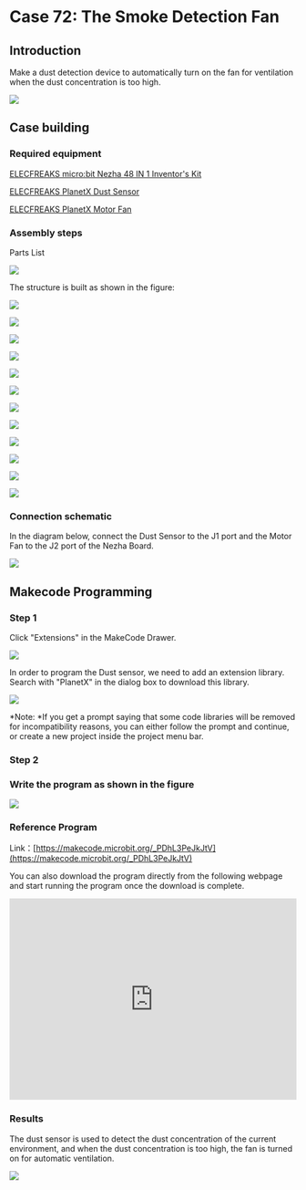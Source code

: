 # Case 72: The Smoke Detection Fan

## Introduction

Make a dust detection device to automatically turn on the fan for ventilation when the dust concentration is too high.

![](./images/neza-inventor-s-kit-case-72-01.png)

## Case building

### Required equipment

[ELECFREAKS micro:bit Nezha 48 IN 1 Inventor's Kit ](https://shop.elecfreaks.com/products/elecfreaks-micro-bit-nezha-48-in-1-inventors-kit-without-micro-bit-board)

[ELECFREAKS PlanetX Dust Sensor](https://shop.elecfreaks.com/products/elecfreaks-planetx-dust-sensor)

[ELECFREAKS PlanetX Motor Fan](https://shop.elecfreaks.com/products/elecfreaks-planetx-motor-fan)

### Assembly steps

Parts List

![](./images/neza-inventor-s-kit-case-72-02.png)

The structure is built as shown in the figure:

![](./images/neza-inventor-s-kit-step-72-01.png)

![](./images/neza-inventor-s-kit-step-72-02.png)

![](./images/neza-inventor-s-kit-step-72-03.png)

![](./images/neza-inventor-s-kit-step-72-04.png)

![](./images/neza-inventor-s-kit-step-72-05.png)

![](./images/neza-inventor-s-kit-step-72-06.png)

![](./images/neza-inventor-s-kit-step-72-07.png)

![](./images/neza-inventor-s-kit-step-72-08.png)

![](./images/neza-inventor-s-kit-step-72-09.png)

![](./images/neza-inventor-s-kit-step-72-10.png)

![](./images/neza-inventor-s-kit-step-72-11.png)

![](./images/neza-inventor-s-kit-step-72-12.png)

### Connection schematic

In the diagram below, connect the Dust Sensor to the J1 port and the Motor Fan to the J2 port of the Nezha Board.

![](./images/neza-inventor-s-kit-case-72-04.png)

## Makecode Programming

### Step 1

Click "Extensions" in the MakeCode Drawer.

![](./images/neza-inventor-s-kit-case-37-04.png)

In order to program the Dust sensor, we need to add an extension library. Search with "PlanetX" in the dialog box to download this library.

![](./images/neza-inventor-s-kit-case-37-05.png)

*Note: *If you get a prompt saying that some code libraries will be removed for incompatibility reasons, you can either follow the prompt and continue, or create a new project inside the project menu bar.

### Step 2

### Write the program as shown in the figure

![](./images/neza-inventor-s-kit-case-72-06.png)

### Reference Program

Link：[https://makecode.microbit.org/_PDhL3PeJkJtV](https://makecode.microbit.org/_PDhL3PeJkJtV)

You can also download the program directly from the following webpage and start running the program once the download is complete.

<div style="position:relative;height:0;padding-bottom:70%;overflow:hidden;"><iframe style="position:absolute;top:0;left:0;width:100%;height:100%;" src="https://makecode.microbit.org/#pub:_PDhL3PeJkJtV" frameborder="0" sandbox="allow-popups allow-forms allow-scripts allow-same-origin"></iframe></div>  



### Results

The dust sensor is used to detect the dust concentration of the current environment, and when the dust concentration is too high, the fan is turned on for automatic ventilation.

![](./images/neza-inventor-s-kit-case-72.gif)



